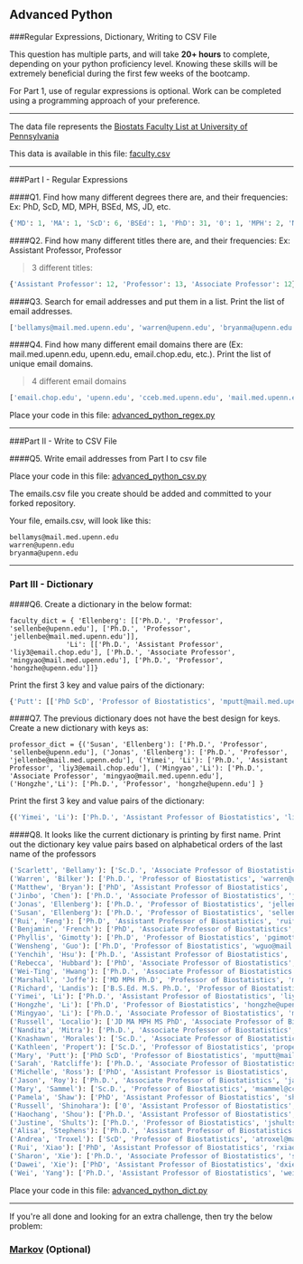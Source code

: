 ## Advanced Python

###Regular Expressions, Dictionary, Writing to CSV File

This question has multiple parts, and will take **20+ hours** to complete, depending on your python proficiency level.  Knowing these skills will be extremely beneficial during the first few weeks of the bootcamp.

For Part 1, use of regular expressions is optional.  Work can be completed using a programming approach of your preference.

---

The data file represents the [Biostats Faculty List at University of Pennsylvania](http://www.med.upenn.edu/cceb/biostat/faculty.shtml)

This data is available in this file:  [faculty.csv](python/faculty.csv)

---

###Part I - Regular Expressions


####Q1. Find how many different degrees there are, and their frequencies: Ex:  PhD, ScD, MD, MPH, BSEd, MS, JD, etc.
```python
{'MD': 1, 'MA': 1, 'ScD': 6, 'BSEd': 1, 'PhD': 31, '0': 1, 'MPH': 2, 'MS': 2, 'JD': 1}
```


####Q2. Find how many different titles there are, and their frequencies:  Ex:  Assistant Professor, Professor
> 3 different titles:

```python
{'Assistant Professor': 12, 'Professor': 13, 'Associate Professor': 12}
```


####Q3. Search for email addresses and put them in a list.  Print the list of email addresses.
```python
['bellamys@mail.med.upenn.edu', 'warren@upenn.edu', 'bryanma@upenn.edu', 'jinboche@upenn.edu', 'sellenbe@upenn.edu', 'jellenbe@mail.med.upenn.edu', 'ruifeng@upenn.edu', 'bcfrench@mail.med.upenn.edu', 'pgimotty@upenn.edu', 'wguo@mail.med.upenn.edu', 'hsu9@mail.med.upenn.edu', 'rhubb@mail.med.upenn.edu', 'whwang@mail.med.upenn.edu', 'mjoffe@mail.med.upenn.edu', 'jrlandis@mail.med.upenn.edu', 'liy3@email.chop.edu', 'mingyao@mail.med.upenn.edu', 'hongzhe@upenn.edu', 'rlocalio@upenn.edu', 'nanditam@mail.med.upenn.edu', 'knashawn@mail.med.upenn.edu', 'propert@mail.med.upenn.edu', 'mputt@mail.med.upenn.edu', 'sratclif@upenn.edu', 'michross@upenn.edu', 'jaroy@mail.med.upenn.edu', 'msammel@cceb.med.upenn.edu', 'shawp@upenn.edu', 'rshi@mail.med.upenn.edu', 'hshou@mail.med.upenn.edu', 'jshults@mail.med.upenn.edu', 'alisaste@mail.med.upenn.edu', 'atroxel@mail.med.upenn.edu', 'rxiao@mail.med.upenn.edu', 'sxie@mail.med.upenn.edu', 'dxie@upenn.edu', 'weiyang@mail.med.upenn.edu']
```


####Q4. Find how many different email domains there are (Ex:  mail.med.upenn.edu, upenn.edu, email.chop.edu, etc.).  Print the list of unique email domains.

> 4 different email domains

```python
['email.chop.edu', 'upenn.edu', 'cceb.med.upenn.edu', 'mail.med.upenn.edu']
```

Place your code in this file: [advanced_python_regex.py](python/advanced_python_regex.py)

---

###Part II - Write to CSV File

####Q5.  Write email addresses from Part I to csv file

Place your code in this file: [advanced_python_csv.py](python/advanced_python_csv.py)

The emails.csv file you create should be added and committed to your forked repository.

Your file, emails.csv, will look like this:
```
bellamys@mail.med.upenn.edu
warren@upenn.edu
bryanma@upenn.edu
```

---

### Part III - Dictionary

####Q6.  Create a dictionary in the below format:
```
faculty_dict = { 'Ellenberg': [['Ph.D.', 'Professor', 'sellenbe@upenn.edu'], ['Ph.D.', 'Professor', 'jellenbe@mail.med.upenn.edu']],
              'Li': [['Ph.D.', 'Assistant Professor', 'liy3@email.chop.edu'], ['Ph.D.', 'Associate Professor', 'mingyao@mail.med.upenn.edu'], ['Ph.D.', 'Professor', 'hongzhe@upenn.edu']]}
```
Print the first 3 key and value pairs of the dictionary:

```python
{'Putt': [['PhD ScD', 'Professor of Biostatistics', 'mputt@mail.med.upenn.edu']], 'Feng': [['Ph.D', 'Assistant Professor of Biostatistics', 'ruifeng@upenn.edu']], 'Bilker': [['Ph.D.', 'Professor of Biostatistics', 'warren@upenn.edu']]...
```

####Q7.  The previous dictionary does not have the best design for keys.  Create a new dictionary with keys as:

```
professor_dict = {('Susan', 'Ellenberg'): ['Ph.D.', 'Professor', 'sellenbe@upenn.edu'], ('Jonas', 'Ellenberg'): ['Ph.D.', 'Professor', 'jellenbe@mail.med.upenn.edu'], ('Yimei', 'Li'): ['Ph.D.', 'Assistant Professor', 'liy3@email.chop.edu'], ('Mingyao','Li'): ['Ph.D.', 'Associate Professor', 'mingyao@mail.med.upenn.edu'], ('Hongzhe','Li'): ['Ph.D.', 'Professor', 'hongzhe@upenn.edu'] }
```

Print the first 3 key and value pairs of the dictionary:

```python
{('Yimei', 'Li'): ['Ph.D.', 'Assistant Professor of Biostatistics', 'liy3@email.chop.edu'], ('Hongzhe', 'Li'): ['Ph.D', 'Professor of Biostatistics', 'hongzhe@upenn.edu'], ('Justine', 'Shults'): ['Ph.D.', 'Professor of Biostatistics', 'jshults@mail.med.upenn.edu']...
```

####Q8.  It looks like the current dictionary is printing by first name.  Print out the dictionary key value pairs based on alphabetical orders of the last name of the professors

```python
('Scarlett', 'Bellamy'): ['Sc.D.', 'Associate Professor of Biostatistics', 'bellamys@mail.med.upenn.edu']
('Warren', 'Bilker'): ['Ph.D.', 'Professor of Biostatistics', 'warren@upenn.edu']
('Matthew', 'Bryan'): ['PhD', 'Assistant Professor of Biostatistics', 'bryanma@upenn.edu']
('Jinbo', 'Chen'): ['Ph.D.', 'Associate Professor of Biostatistics', 'jinboche@upenn.edu']
('Jonas', 'Ellenberg'): ['Ph.D.', 'Professor of Biostatistics', 'jellenbe@mail.med.upenn.edu']
('Susan', 'Ellenberg'): ['Ph.D.', 'Professor of Biostatistics', 'sellenbe@upenn.edu']
('Rui', 'Feng'): ['Ph.D', 'Assistant Professor of Biostatistics', 'ruifeng@upenn.edu']
('Benjamin', 'French'): ['PhD', 'Associate Professor of Biostatistics', 'bcfrench@mail.med.upenn.edu']
('Phyllis', 'Gimotty'): ['Ph.D', 'Professor of Biostatistics', 'pgimotty@upenn.edu']
('Wensheng', 'Guo'): ['Ph.D', 'Professor of Biostatistics', 'wguo@mail.med.upenn.edu']
('Yenchih', 'Hsu'): ['Ph.D.', 'Assistant Professor of Biostatistics', 'hsu9@mail.med.upenn.edu']
('Rebecca', 'Hubbard'): ['PhD', 'Associate Professor of Biostatistics', 'rhubb@mail.med.upenn.edu']
('Wei-Ting', 'Hwang'): ['Ph.D.', 'Associate Professor of Biostatistics', 'whwang@mail.med.upenn.edu']
('Marshall', 'Joffe'): ['MD MPH Ph.D', 'Professor of Biostatistics', 'mjoffe@mail.med.upenn.edu']
('Richard', 'Landis'): ['B.S.Ed. M.S. Ph.D.', 'Professor of Biostatistics', 'jrlandis@mail.med.upenn.edu']
('Yimei', 'Li'): ['Ph.D.', 'Assistant Professor of Biostatistics', 'liy3@email.chop.edu']
('Hongzhe', 'Li'): ['Ph.D', 'Professor of Biostatistics', 'hongzhe@upenn.edu']
('Mingyao', 'Li'): ['Ph.D.', 'Associate Professor of Biostatistics', 'mingyao@mail.med.upenn.edu']
('Russell', 'Localio'): ['JD MA MPH MS PhD', 'Associate Professor of Biostatistics', 'rlocalio@upenn.edu']
('Nandita', 'Mitra'): ['Ph.D.', 'Associate Professor of Biostatistics', 'nanditam@mail.med.upenn.edu']
('Knashawn', 'Morales'): ['Sc.D.', 'Associate Professor of Biostatistics', 'knashawn@mail.med.upenn.edu']
('Kathleen', 'Propert'): ['Sc.D.', 'Professor of Biostatistics', 'propert@mail.med.upenn.edu']
('Mary', 'Putt'): ['PhD ScD', 'Professor of Biostatistics', 'mputt@mail.med.upenn.edu']
('Sarah', 'Ratcliffe'): ['Ph.D.', 'Associate Professor of Biostatistics', 'sratclif@upenn.edu']
('Michelle', 'Ross'): ['PhD', 'Assistant Professor is Biostatistics', 'michross@upenn.edu']
('Jason', 'Roy'): ['Ph.D.', 'Associate Professor of Biostatistics', 'jaroy@mail.med.upenn.edu']
('Mary', 'Sammel'): ['Sc.D.', 'Professor of Biostatistics', 'msammel@cceb.med.upenn.edu']
('Pamela', 'Shaw'): ['PhD', 'Assistant Professor of Biostatistics', 'shawp@upenn.edu']
('Russell', 'Shinohara'): ['0', 'Assistant Professor of Biostatistics', 'rshi@mail.med.upenn.edu']
('Haochang', 'Shou'): ['Ph.D.', 'Assistant Professor of Biostatistics', 'hshou@mail.med.upenn.edu']
('Justine', 'Shults'): ['Ph.D.', 'Professor of Biostatistics', 'jshults@mail.med.upenn.edu']
('Alisa', 'Stephens'): ['Ph.D.', 'Assistant Professor of Biostatistics', 'alisaste@mail.med.upenn.edu']
('Andrea', 'Troxel'): ['ScD', 'Professor of Biostatistics', 'atroxel@mail.med.upenn.edu']
('Rui', 'Xiao'): ['PhD', 'Assistant Professor of Biostatistics', 'rxiao@mail.med.upenn.edu']
('Sharon', 'Xie'): ['Ph.D.', 'Associate Professor of Biostatistics', 'sxie@mail.med.upenn.edu']
('Dawei', 'Xie'): ['PhD', 'Assistant Professor of Biostatistics', 'dxie@upenn.edu']
('Wei', 'Yang'): ['Ph.D.', 'Assistant Professor of Biostatistics', 'weiyang@mail.med.upenn.edu']
```

Place your code in this file: [advanced_python_dict.py](python/advanced_python_dict.py)

---

If you're all done and looking for an extra challenge, then try the below problem:

### [Markov](python/markov.py) (Optional)

